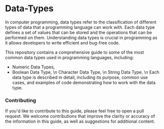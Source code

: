 # Data-Types
In computer programming, data types refer to the classification of different types of data that a programming language can work with. Each data type defines a set of values that can be stored and the operations that can be performed on them. Understanding data types is crucial in programming as it allows developers to write efficient and bug-free code.

This repository contains a comprehensive guide to some of the most common data types used in programming languages, including:

- Numeric Data Types,
- Boolean Data Type, \n
Character Data Type, \n
String Data Type, \n
Each data type is described in detail, including its purpose, common use cases, and examples of code demonstrating how to work with the data type.

### Contributing
If you'd like to contribute to this guide, please feel free to open a pull request. We welcome contributions that improve the clarity or accuracy of the information in this guide, as well as suggestions for additional content.

